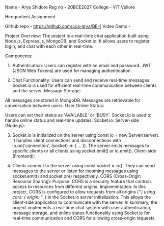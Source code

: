 Name - Arya Shidore
Reg no - 20BCE2027
College - VIT Vellore


Hirequotient Assignment 

Github repo - https://github.com/cca-arya/BE-1
Video Demo - 



Project Overview:
The project is a real-time chat application built using Node.js, Express.js, MongoDB, and Socket.io. It allows users to register, login, and chat with each other in real-time.

Components:
1) Authentication:
Users can register with an email and password.
JWT (JSON Web Tokens) are used for managing authentication.

2) Chat Functionality:
Users can send and receive real-time messages.
Socket.io is used for efficient real-time communication between clients and the server.
Message Storage:

All messages are stored in MongoDB.
Messages are retrievable for conversation between users.
User Online Status:

Users can set their status as 'AVAILABLE' or 'BUSY'.
Socket.io is used to handle online status and real-time updates.
Socket.io:
Server-side (Node.js):

3) Socket.io is initialized on the server using const io = new Server(server).
It handles client connections and disconnections with io.on('connection', (socket) => { ... }).
The server emits messages to specific clients or all clients using socket.emit() or io.emit().
Client-side (Frontend):

4) Clients connect to the server using const socket = io().
They can send messages to the server or listen for incoming messages using socket.emit() and socket.on() respectively.
CORS (Cross-Origin Resource Sharing):
Purpose: CORS is a security feature that controls access to resources from different origins.
Implementation: In this project, CORS is configured to allow requests from all origins ('*') using cors: { origin: '*' } in the Socket.io server initialization. This allows the client-side application to communicate with the server.
In summary, the project implements a real-time chat system with user authentication, message storage, and online status functionality using Socket.io for real-time communication and CORS for allowing cross-origin requests.





